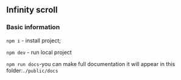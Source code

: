 ## Infinity scroll

### Basic information

`npm i` - install project;

`npm dev` - run local project

`npm run docs`-you can make full documentation it will appear in this folder:`./public/docs` 
